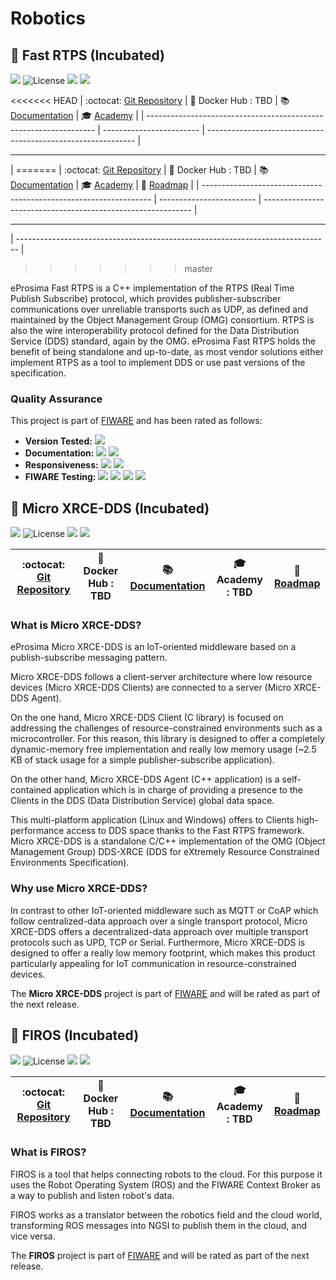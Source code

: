 # Robotics

## :seedling: Fast RTPS (Incubated)

[![](https://nexus.lab.fiware.org/repository/raw/public/badges/chapters/robotics.svg)](./README.md)
![License](https://img.shields.io/github/license/eProsima/Fast-RTPS.svg)
![](https://img.shields.io/github/release-date/eProsima/Fast-RTPS.svg)
![](https://img.shields.io/github/commits-since/eProsima/Fast-RTPS/latest.svg)

<<<<<<< HEAD | :octocat: [Git Repository](https://github.com/eProsima/Fast-RTPS)
| :whale: Docker Hub : TBD | :books:
[Documentation](https://eprosima-fast-rtps.rtfd.io/) | :mortar_board:
[Academy](https://fiware-academy.readthedocs.io/en/latest/robotics/fast-rtps) |
| ----------------------------------------------------------------- |
------------------------ |
------------------------------------------------------------ |

---

| ======= | :octocat: [Git Repository](https://github.com/eProsima/Fast-RTPS) |
:whale: Docker Hub : TBD | :books:
[Documentation](https://eprosima-fast-rtps.rtfd.io/) | :mortar_board:
[Academy](https://fiware-academy.readthedocs.io/en/latest/robotics/fast-rtps) |
:dart: [Roadmap](https://github.com/eProsima/Fast-RTPS/blob/master/roadmap.md) |
| ----------------------------------------------------------------- |
------------------------ |
------------------------------------------------------------ |

---

| ------------------------------------------------------------------------------
|

> > > > > > > master

eProsima Fast RTPS is a C++ implementation of the RTPS (Real Time Publish
Subscribe) protocol, which provides publisher-subscriber communications over
unreliable transports such as UDP, as defined and maintained by the Object
Management Group (OMG) consortium. RTPS is also the wire interoperability
protocol defined for the Data Distribution Service (DDS) standard, again by the
OMG. eProsima Fast RTPS holds the benefit of being standalone and up-to-date, as
most vendor solutions either implement RTPS as a tool to implement DDS or use
past versions of the specification.

### Quality Assurance

This project is part of [FIWARE](https://fiware.org/) and has been rated as
follows:

-   **Version Tested:**
    ![](https://img.shields.io/badge/dynamic/json.svg?label=Version&url=https://fiware.github.io/catalogue/json/fastRTPS.json&query=$.version&colorB=blue)
-   **Documentation:**
    ![](https://img.shields.io/badge/dynamic/json.svg?label=Completeness&url=https://fiware.github.io/catalogue/json/fastRTPS.json&query=$.docCompleteness&colorB=blue)
    ![](https://img.shields.io/badge/dynamic/json.svg?label=Usability&url=https://fiware.github.io/catalogue/json/fastRTPS.json&query=$.docSoundness&colorB=blue)
-   **Responsiveness:**
    ![](https://img.shields.io/badge/dynamic/json.svg?label=Time%20to%20Respond&url=https://fiware.github.io/catalogue/json/fastRTPS.json&query=$.timeToCharge&colorB=blue)
    ![](https://img.shields.io/badge/dynamic/json.svg?label=Time%20to%20Fix&url=https://fiware.github.io/catalogue/json/fastRTPS.json&query=$.timeToFix&colorB=blue)
-   **FIWARE Testing:**
    ![](https://img.shields.io/badge/dynamic/json.svg?label=Tests%20Passed&url=https://fiware.github.io/catalogue/json/fastRTPS.json&query=$.failureRate&colorB=blue)
    ![](https://img.shields.io/badge/dynamic/json.svg?label=Scalability&url=https://fiware.github.io/catalogue/json/fastRTPS.json&query=$.scalability&colorB=blue)
    ![](https://img.shields.io/badge/dynamic/json.svg?label=Performance&url=https://fiware.github.io/catalogue/json/fastRTPS.json&query=$.performance&colorB=blue)
    ![](https://img.shields.io/badge/dynamic/json.svg?label=Stability&url=https://fiware.github.io/catalogue/json/fastRTPS.json&query=$.stability&colorB=blue)

## :seedling: Micro XRCE-DDS (Incubated)

[![](https://nexus.lab.fiware.org/repository/raw/public/badges/chapters/robotics.svg)](./robotics/README.md)
![License](https://img.shields.io/github/license/eProsima/Micro-XRCE-DDS.svg)
![](https://img.shields.io/github/release-date/eProsima/Micro-XRCE-DDS.svg)
![](https://img.shields.io/github/commits-since/eProsima/Micro-XRCE-DDS/latest.svg)

| :octocat: [Git Repository](https://github.com/eProsima/Micro-XRCE-DDS) | :whale: Docker Hub : TBD | :books: [Documentation](https://micro-xrce-dds.rtfd.io/) | :mortar_board: Academy : **TBD** | :dart: [Roadmap](https://github.com/eProsima/Micro-XRCE-DDS/blob/master/roadmap.md) |
| ---------------------------------------------------------------------- | ------------------------ | -------------------------------------------------------- | -------------------------------- | ----------------------------------------------------------------------------------- |


### What is Micro XRCE-DDS?

eProsima Micro XRCE-DDS is an IoT-oriented middleware based on a
publish-subscribe messaging pattern.

Micro XRCE-DDS follows a client-server architecture where low resource devices
(Micro XRCE-DDS Clients) are connected to a server (Micro XRCE-DDS Agent).

On the one hand, Micro XRCE-DDS Client (C library) is focused on addressing the
challenges of resource-constrained environments such as a microcontroller. For
this reason, this library is designed to offer a completely dynamic-memory free
implementation and really low memory usage (~2.5 KB of stack usage for a simple
publisher-subscribe application).

On the other hand, Micro XRCE-DDS Agent (C++ application) is a self-contained
application which is in charge of providing a presence to the Clients in the DDS
(Data Distribution Service) global data space.

This multi-platform application (Linux and Windows) offers to Clients
high-performance access to DDS space thanks to the Fast RTPS framework. Micro
XRCE-DDS is a standalone C/C++ implementation of the OMG (Object Management
Group) DDS-XRCE (DDS for eXtremely Resource Constrained Environments
Specification).

### Why use Micro XRCE-DDS?

In contrast to other IoT-oriented middleware such as MQTT or CoAP which follow
centralized-data approach over a single transport protocol, Micro XRCE-DDS
offers a decentralized-data approach over multiple transport protocols such as
UPD, TCP or Serial. Furthermore, Micro XRCE-DDS is designed to offer a really
low memory footprint, which makes this product particularly appealing for IoT
communication in resource-constrained devices.

The **Micro XRCE-DDS** project is part of [FIWARE](https://fiware.org/) and will
be rated as part of the next release.

## :seedling: FIROS (Incubated)

[![](https://nexus.lab.fiware.org/repository/raw/public/badges/chapters/robotics.svg)](./robotics/README.md)
![License](https://img.shields.io/github/license/iml130/firos.svg)
![](https://img.shields.io/github/release-date/iml130/firos.svg)
![](https://img.shields.io/github/commits-since/iml130/firos/latest.svg)

| :octocat: [Git Repository](https://github.com/iml130/firos) | :whale: Docker Hub : TBD | :books: [Documentation](https://firos.rtfd.io/) | :mortar_board: Academy : **TBD** | :dart: [Roadmap](https://github.com/iml130/firos/blob/master/doc/roadmap.md) |
| ----------------------------------------------------------- | ------------------------ | ----------------------------------------------- | -------------------------------- | ---------------------------------------------------------------------------- |


### What is FIROS?

FIROS is a tool that helps connecting robots to the cloud. For this purpose it
uses the Robot Operating System (ROS) and the FIWARE Context Broker as a way to
publish and listen robot's data.

FIROS works as a translator between the robotics field and the cloud world,
transforming ROS messages into NGSI to publish them in the cloud, and vice
versa.

The **FIROS** project is part of [FIWARE](https://fiware.org/) and will be rated
as part of the next release.
